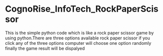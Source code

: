 # CognoRise_InfoTech_RockPaperScissor
This is the simple python code which is like a rock paper scissor game
by using python.There are three options available rock paper scissor if  you 
click any of the three options computer will choose one option randomly 
finally the game result will be dispalyed
